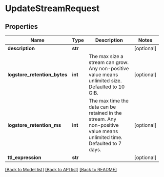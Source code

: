 # UpdateStreamRequest

## Properties
Name | Type | Description | Notes
------------ | ------------- | ------------- | -------------
**description** | **str** |  | [optional] 
**logstore_retention_bytes** | **int** | The max size a stream can grow. Any non-positive value means unlimited size. Defaulted to 10 GiB. | [optional] 
**logstore_retention_ms** | **int** | The max time the data can be retained in the stream. Any non-positive value means unlimited time. Defaulted to 7 days. | [optional] 
**ttl_expression** | **str** |  | [optional] 

[[Back to Model list]](../README.md#documentation-for-models) [[Back to API list]](../README.md#documentation-for-api-endpoints) [[Back to README]](../README.md)

